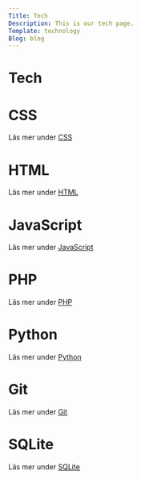 ```yaml
---
Title: Tech
Description: This is our tech page.
Template: technology
Blog: blog
---
```


Tech
==========================

<div class="box span1">
    <h1>CSS</h1>
    <p>Läs mer under <a href="technologies/css">CSS</a></p>
</div>
<div class="box span2">
    <h1>HTML</h1>
    <p>Läs mer under <a href="technologies/html">HTML</a></p>
</div>
<div class="box span3">
    <h1>JavaScript</h1>
    <p>Läs mer under <a href="technologies/javascript">JavaScript</a></p>
</div>
<div class="box span4">
    <h1>PHP</h1>
    <p>Läs mer under <a href="technologies/php">PHP</a></p>
</div>
<div class="box span5">
    <h1>Python</h1>
    <p>Läs mer under <a href="technologies/python">Python</a></p>
</div>
<div class="box span6">
    <h1>Git</h1>
    <p>Läs mer under <a href="technologies/git">Git</a></p>
</div>
<div class="box span7">
    <h1>SQLite</h1>
    <p>Läs mer under <a href="technologies/sqlite">SQLite</a></p>
</div>